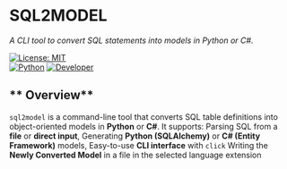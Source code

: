 # **SQL2MODEL**

_A CLI tool to convert SQL statements into models in Python or C#._

[![License: MIT](https://img.shields.io/badge/License-MIT-blue.svg)](LICENSE)  
[![Python](https://img.shields.io/badge/python-3.12+-blue.svg)](https://www.python.org/)
[![Developer](https://img.shields.io/badge/LinkedIn-0077B5?style=for-the-badge&logo=linkedin&logoColor=white)](https://www.linkedin.com/in/eujenyu)

<!-- [![Build](https://github.com/Ujenyhu/sql2model/actions/workflows/build.yml/badge.svg)](https://github.com/Ujenyhu/sql2model/actions) -->

## ** Overview**

`sql2model` is a command-line tool that converts SQL table definitions into object-oriented models in **Python** or **C#**.
It supports:
Parsing SQL from a **file** or **direct input**,
Generating **Python (SQLAlchemy)** or **C# (Entity Framework)** models,
Easy-to-use **CLI interface** with `click`
Writing the **Newly Converted Model** in a file in the selected language extension 
